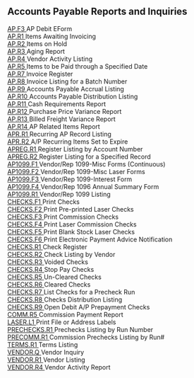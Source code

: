 ##  Accounts Payable Reports and Inquiries

<PageHeader />

[ AP.F3 ](AP-F3/README.md) AP Debit EForm   
[ AP.R1 ](AP-R1/README.md) Items Awaiting Invoicing   
[ AP.R2 ](AP-R2/README.md) Items on Hold   
[ AP.R3 ](AP-R3/README.md) Aging Report   
[ AP.R4 ](AP-R4/README.md) Vendor Activity Listing   
[ AP.R5 ](AP-R5/README.md) Items to be Paid through a Specified Date   
[ AP.R7 ](AP-R7/README.md) Invoice Register   
[ AP.R8 ](AP-R8/README.md) Invoice Listing for a Batch Number   
[ AP.R9 ](AP-R9/README.md) Accounts Payable Accrual Listing   
[ AP.R10 ](AP-R10/README.md) Accounts Payable Distribution Listing   
[ AP.R11 ](AP-R11/README.md) Cash Requirements Report   
[ AP.R12 ](AP-R12/README.md) Purchase Price Variance Report   
[ AP.R13 ](AP-R13/README.md) Billed Freight Variance Report   
[ AP.R14 ](AP-R14/README.md) AP Related Items Report   
[ APR.R1 ](APR-R1/README.md) Recurring AP Record Listing   
[ APR.R2 ](APR-R2/README.md) A/P Recurring Items Set to Expire   
[ APREG.R1 ](APREG-R1/README.md) Register Listing by Account Number   
[ APREG.R2 ](APREG-R2/README.md) Register Listing for a Specified Record   
[ AP1099.F1 ](AP1099-F1/README.md) Vendor/Rep 1099-Misc Forms (Continuous)   
[ AP1099.F2 ](AP1099-F2/README.md) Vendor/Rep 1099-Misc Laser Forms   
[ AP1099.F3 ](AP1099-F3/README.md) Vendor/Rep 1099-Interest Form   
[ AP1099.F4 ](AP1099-F4/README.md) Vendor/Rep 1096 Annual Summary Form   
[ AP1099.R1 ](AP1099-R1/README.md) Vendor/Rep 1099 Listing   
[ CHECKS.F1 ](CHECKS-F1/README.md) Print Checks   
[ CHECKS.F2 ](CHECKS-F2/README.md) Print Pre-printed Laser Checks   
[ CHECKS.F3 ](CHECKS-F3/README.md) Print Commission Checks   
[ CHECKS.F4 ](CHECKS-F4/README.md) Print Laser Commission Checks   
[ CHECKS.F5 ](CHECKS-F5/README.md) Print Blank Stock Laser Checks   
[ CHECKS.F6 ](CHECKS-F6/README.md) Print Electronic Payment Advice Notification   
[ CHECKS.R1 ](CHECKS-R1/README.md) Check Register   
[ CHECKS.R2 ](CHECKS-R2/README.md) Check Listing by Vendor   
[ CHECKS.R3 ](CHECKS-R3/README.md) Voided Checks   
[ CHECKS.R4 ](CHECKS-R4/README.md) Stop Pay Checks   
[ CHECKS.R5 ](CHECKS-R5/README.md) Un-Cleared Checks   
[ CHECKS.R6 ](CHECKS-R6/README.md) Cleared Checks   
[ CHECKS.R7 ](CHECKS-R7/README.md) List Checks for a Precheck Run   
[ CHECKS.R8 ](CHECKS-R8/README.md) Checks Distribution Listing   
[ CHECKS.R9 ](CHECKS-R9/README.md) Open Debit A/P Prepayment Checks   
[ COMM.R5 ](COMM-R5/README.md) Commission Payment Report   
[ LASER.L1 ](LASER-L1/README.md) Print File or Address Labels   
[ PRECHECKS.R1 ](PRECHECKS-R1/README.md) Prechecks Listing by Run Number   
[ PRECOMM.R1 ](PRECOMM-R1/README.md) Commission Prechecks Listing by Run#   
[ TERMS.R1 ](TERMS-R1/README.md) Terms Listing   
[ VENDOR.Q ](VENDOR-Q/README.md) Vendor Inquiry   
[ VENDOR.R1 ](VENDOR-R1/README.md) Vendor Listing   
[ VENDOR.R4 ](VENDOR-R4/README.md) Vendor Activity Report   
  
<badge text= "Version 8.10.57" vertical="middle" />

<PageFooter />